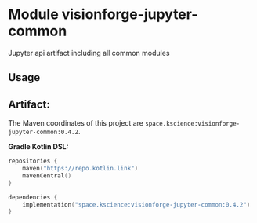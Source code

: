 # Module visionforge-jupyter-common

Jupyter api artifact including all common modules

## Usage

## Artifact:

The Maven coordinates of this project are `space.kscience:visionforge-jupyter-common:0.4.2`.

**Gradle Kotlin DSL:**
```kotlin
repositories {
    maven("https://repo.kotlin.link")
    mavenCentral()
}

dependencies {
    implementation("space.kscience:visionforge-jupyter-common:0.4.2")
}
```
